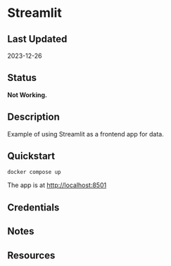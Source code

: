 # Streamlit

## Last Updated

2023-12-26

## Status

**Not Working.**

## Description

Example of using Streamlit as a frontend app for data.

## Quickstart

```shell
docker compose up
```

The app is at <http://localhost:8501>

## Credentials

## Notes

## Resources
